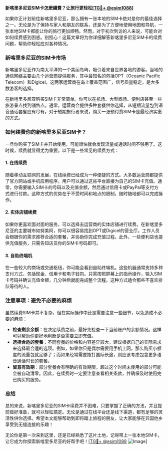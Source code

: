**新喀里多尼亚SIM卡怎麽續費？让旅行更轻松[[TG💪+ @esim1088](https://t.me/s/esim1088)]**

如果你正计划前往新喀里多尼亚，那么拥有一张本地的SIM卡绝对是你的最佳选择之一。无论是为了保持与家人和朋友的联系，还是为了方便地使用地图和导航，一张本地SIM卡都能让你的旅行更加顺畅。然而，对于初次到访的人来说，可能会对如何续费感到困惑。别担心！这篇文章将为你详细解答新喀里多尼亚SIM卡的续费问题，帮助你轻松应对各种情况。

### 新喀里多尼亚的SIM卡市场

新喀里多尼亚作为南太平洋的一个美丽岛屿，吸引着来自世界各地的游客。当地的通信网络主要由几个运营商提供服务，其中最知名的包括OPT（Oceanic Pacific Telecom）和Digicel。这两家运营商在岛上覆盖范围广，信号质量稳定，是大多数游客的选择。

在新喀里多尼亚购买SIM卡非常简单。你可以在机场、大型商场、便利店甚至一些旅游景点找到销售点。通常，运营商会提供多种套餐供你选择，从短期流量包到语音通话套餐应有尽有。对于短期旅行者来说，购买一张预付费SIM卡是最经济实惠的方式。

### 如何续费你的新喀里多尼亚SIM卡？

一旦你购买了SIM卡并开始使用，可能很快就会发现流量或通话时间不够用了。这时候，续费就显得尤为重要。以下是一些常见的续费方式：

#### 1. 在线续费

随着移动互联网的发展，在线续费已经成为一种便捷的方式。大多数运营商都提供了官方网站或手机应用程序，用户可以通过这些平台直接为自己的SIM卡充值。通常，你需要输入SIM卡的号码以及充值金额，然后通过信用卡或PayPal等支付方式进行付款。这种方式的优势在于不受时间和地点的限制，随时随地都可以完成操作。

#### 2. 实体店铺续费

如果你更喜欢面对面的服务，可以选择去运营商的实体店铺进行续费。在新喀里多尼亚的主要城市如努美阿，你可以很容易找到OPT或Digicel的营业厅。工作人员会根据你的需求推荐合适的套餐，并协助你完成充值过程。此外，一些便利店也提供充值服务，只需告知店员你的SIM卡号码即可。

#### 3. 自助终端机

在一些较大的商场或交通枢纽，你可能会看到自助终端机。这些机器通常支持多种支付方式，包括现金、信用卡和电子钱包。只需按照屏幕上的指示操作，输入SIM卡号码并确认充值金额，几分钟后就能完成整个流程。这种方式适合那些不喜欢排队等待的人。

### 注意事项：避免不必要的麻烦

虽然续费SIM卡并不复杂，但在实际操作中还是需要注意一些细节，以免造成不必要的麻烦：

- **检查剩余余额**：在决定续费之前，最好先检查一下当前账户的余额情况。这样可以帮助你更好地判断是否需要立即充值。
- **选择合适的套餐**：不同套餐的价格和内容差异较大，建议根据自己的实际需求来选择最合适的选项。例如，如果你只是偶尔需要用手机上网，那么购买小额度的流量包就足够了；而如果经常需要拨打国际长途，则应该考虑包含更多语音通话时长的套餐。
- **留意有效期**：部分套餐会有明确的有效期限，超过这个时间未使用的部分可能会被自动清零。因此，在续费时一定要注意查看相关条款，并确保及时使用完已购买的服务。

### 总结

总的来说，新喀里多尼亚的SIM卡续费并不困难，只要掌握了正确的方法，并且提前做好准备，就可以轻松搞定。无论是通过在线平台还是线下渠道，都有足够的灵活性供你选择。希望本文能够帮助到即将踏上旅程的朋友，让大家能够在异国他乡享受到无缝连接的乐趣！

无论你是第一次来到这里，还是已经熟悉了这片土地，记得带上一张本地SIM卡，让它成为你探索新喀里多尼亚的好帮手吧！[[TG💪+ @esim1088](https://t.me/s/esim1088) ![Image](https://i.postimg.cc/4NQfJmqS/Snipaste-2025-05-13-00-14-12.png)]